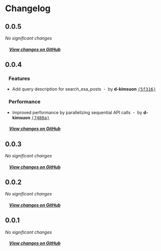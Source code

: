 # Changelog

## 0.0.5

*No significant changes*

##### &nbsp;&nbsp;&nbsp;&nbsp;[View changes on GitHub](https://github.com/d-kimuson/esa-mcp-server/compare/v0.0.4...0.0.5)

## 0.0.4

### &nbsp;&nbsp;&nbsp;Features

- Add query description for search_esa_posts &nbsp;-&nbsp; by **d-kimsuon** [<samp>(5f316)</samp>](https://github.com/d-kimuson/esa-mcp-server/commit/5f316ec)

### &nbsp;&nbsp;&nbsp;Performance

- Improved performance by parallelizing sequential API calls &nbsp;-&nbsp; by **d-kimsuon** [<samp>(7480a)</samp>](https://github.com/d-kimuson/esa-mcp-server/commit/7480ad8)

##### &nbsp;&nbsp;&nbsp;&nbsp;[View changes on GitHub](https://github.com/d-kimuson/esa-mcp-server/compare/v0.0.3...0.0.4)

## 0.0.3

*No significant changes*

##### &nbsp;&nbsp;&nbsp;&nbsp;[View changes on GitHub](https://github.com/d-kimuson/esa-mcp-server/compare/v0.0.2...0.0.3)

## 0.0.2

*No significant changes*

##### &nbsp;&nbsp;&nbsp;&nbsp;[View changes on GitHub](https://github.com/d-kimuson/esa-mcp-server/compare/v0.0.1...0.0.2)

## 0.0.1

*No significant changes*

##### &nbsp;&nbsp;&nbsp;&nbsp;[View changes on GitHub](https://github.com/d-kimuson/esa-mcp-server/compare/706eb4d2bd361ca90ee31dac718bb8c895e6399e...0.0.1)
